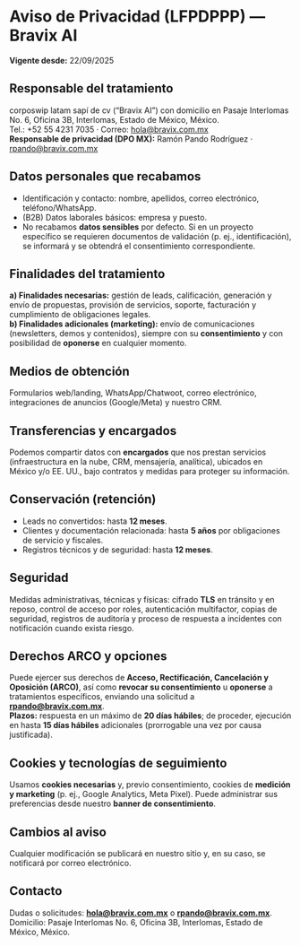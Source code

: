 # Aviso de Privacidad (LFPDPPP) — Bravix AI

**Vigente desde:** 22/09/2025

## Responsable del tratamiento
corposwip latam sapí de cv (“Bravix AI”) con domicilio en Pasaje Interlomas No. 6, Oficina 3B, Interlomas, Estado de México, México.  
Tel.: +52 55 4231 7035 · Correo: hola@bravix.com.mx  
**Responsable de privacidad (DPO MX):** Ramón Pando Rodríguez · rpando@bravix.com.mx

## Datos personales que recabamos
- Identificación y contacto: nombre, apellidos, correo electrónico, teléfono/WhatsApp.  
- (B2B) Datos laborales básicos: empresa y puesto.  
- No recabamos **datos sensibles** por defecto. Si en un proyecto específico se requieren documentos de validación (p. ej., identificación), se informará y se obtendrá el consentimiento correspondiente.

## Finalidades del tratamiento
**a) Finalidades necesarias:** gestión de leads, calificación, generación y envío de propuestas, provisión de servicios, soporte, facturación y cumplimiento de obligaciones legales.  
**b) Finalidades adicionales (marketing):** envío de comunicaciones (newsletters, demos y contenidos), siempre con su **consentimiento** y con posibilidad de **oponerse** en cualquier momento.

## Medios de obtención
Formularios web/landing, WhatsApp/Chatwoot, correo electrónico, integraciones de anuncios (Google/Meta) y nuestro CRM.

## Transferencias y encargados
Podemos compartir datos con **encargados** que nos prestan servicios (infraestructura en la nube, CRM, mensajería, analítica), ubicados en México y/o EE. UU., bajo contratos y medidas para proteger su información.

## Conservación (retención)
- Leads no convertidos: hasta **12 meses**.  
- Clientes y documentación relacionada: hasta **5 años** por obligaciones de servicio y fiscales.  
- Registros técnicos y de seguridad: hasta **12 meses**.

## Seguridad
Medidas administrativas, técnicas y físicas: cifrado **TLS** en tránsito y en reposo, control de acceso por roles, autenticación multifactor, copias de seguridad, registros de auditoría y proceso de respuesta a incidentes con notificación cuando exista riesgo.

## Derechos ARCO y opciones
Puede ejercer sus derechos de **Acceso, Rectificación, Cancelación y Oposición (ARCO)**, así como **revocar su consentimiento** u **oponerse** a tratamientos específicos, enviando una solicitud a **rpando@bravix.com.mx**.  
**Plazos:** respuesta en un máximo de **20 días hábiles**; de proceder, ejecución en hasta **15 días hábiles** adicionales (prorrogable una vez por causa justificada).

## Cookies y tecnologías de seguimiento
Usamos **cookies necesarias** y, previo consentimiento, cookies de **medición y marketing** (p. ej., Google Analytics, Meta Pixel). Puede administrar sus preferencias desde nuestro **banner de consentimiento**.

## Cambios al aviso
Cualquier modificación se publicará en nuestro sitio y, en su caso, se notificará por correo electrónico.

## Contacto
Dudas o solicitudes: **hola@bravix.com.mx** o **rpando@bravix.com.mx**.  
Domicilio: Pasaje Interlomas No. 6, Oficina 3B, Interlomas, Estado de México, México.
